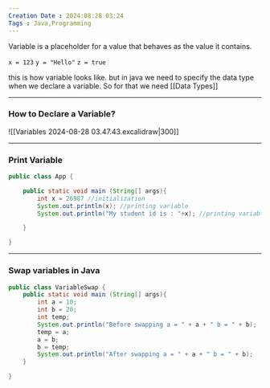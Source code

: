 ```yaml
---
Creation Date : 2024:08:28 03:24
Tags : Java,Programming
---
```

Variable is a placeholder for a value that behaves as the value it contains.

`x = 123`
`y = "Hello"`
`z = true`

this is how variable looks like. but in java we need to specify the data type when we declare a variable. So for that we need [[Data Types]]

---

### How to Declare a Variable?

![[Variables 2024-08-28 03.47.43.excalidraw|300]]

---

### Print Variable

```java
public class App {

	public static void main (String[] args){
		int x = 26987 //initialization 
		System.out.println(x); //printing variable 
		System.out.println("My student id is : "+x); //printing variable with string  

	}

}
```

---

### Swap variables in Java
```java
public class VariableSwap {
	public static void main (String[] args){
		int a = 10;
		int b = 20;
		int temp;
		System.out.println("Before swapping a = " + a + " b = " + b);
		temp = a;
		a = b;
		b = temp;
		System.out.println("After swapping a = " + a + " b = " + b);
	}

}
```